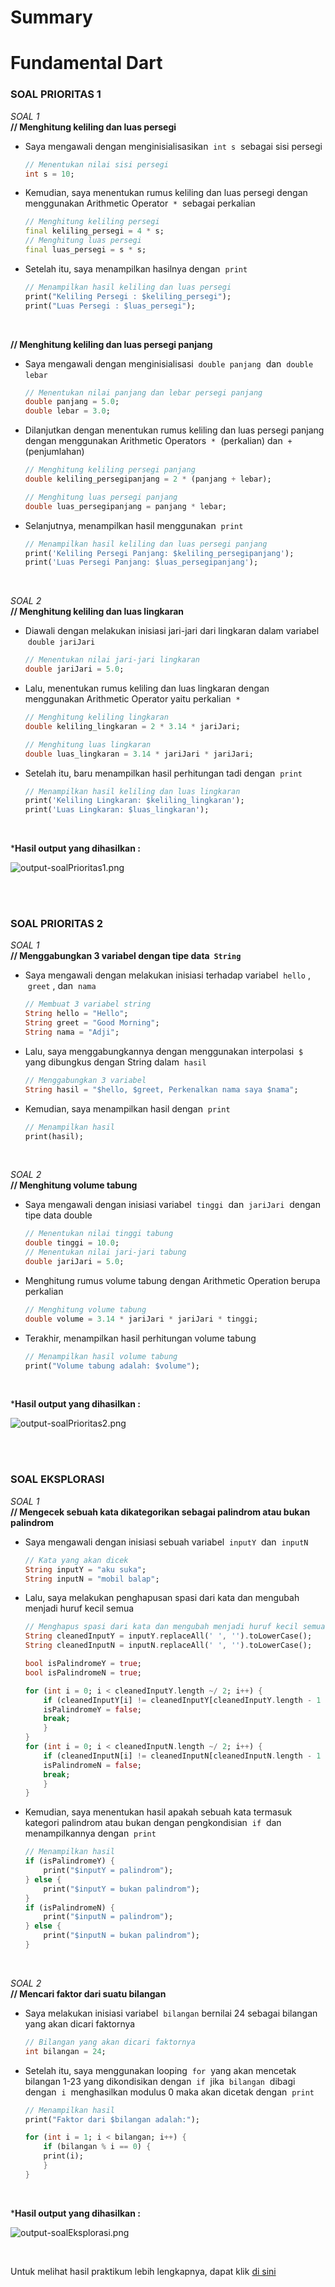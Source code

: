 # Summary
# Fundamental Dart

### **SOAL PRIORITAS 1**

*SOAL 1*  
**// Menghitung keliling dan luas persegi**

- Saya mengawali dengan menginisialisasikan &nbsp;`int s`&nbsp; sebagai sisi persegi 

    ```dart
    // Menentukan nilai sisi persegi
    int s = 10;
    ```
    

- Kemudian, saya menentukan rumus keliling dan luas persegi dengan menggunakan Arithmetic Operator &nbsp;`*`&nbsp; sebagai perkalian 

    ```dart
    // Menghitung keliling persegi
    final keliling_persegi = 4 * s;
    // Menghitung luas persegi
    final luas_persegi = s * s;
    ```

- Setelah itu, saya menampilkan hasilnya dengan &nbsp;`print`&nbsp;

    ```dart
    // Menampilkan hasil keliling dan luas persegi
    print("Keliling Persegi : $keliling_persegi");
    print("Luas Persegi : $luas_persegi");
    ```

<br>

**// Menghitung keliling dan luas persegi panjang**

- Saya mengawali dengan menginisialisasi &nbsp;`double panjang`&nbsp; dan &nbsp;`double lebar`&nbsp;

    ```dart 
    // Menentukan nilai panjang dan lebar persegi panjang
    double panjang = 5.0;
    double lebar = 3.0;
    ```

- Dilanjutkan dengan menentukan rumus keliling dan luas persegi panjang dengan menggunakan Arithmetic Operators &nbsp;`*`&nbsp; (perkalian) dan &nbsp;`+`&nbsp; (penjumlahan)

    ```dart
    // Menghitung keliling persegi panjang
    double keliling_persegipanjang = 2 * (panjang + lebar);

    // Menghitung luas persegi panjang
    double luas_persegipanjang = panjang * lebar;
    ```

- Selanjutnya, menampilkan hasil menggunakan &nbsp;`print`&nbsp;

    ```dart
    // Menampilkan hasil keliling dan luas persegi panjang
    print('Keliling Persegi Panjang: $keliling_persegipanjang');
    print('Luas Persegi Panjang: $luas_persegipanjang');
    ```
    
<br>

*SOAL 2*  
**// Menghitung keliling dan luas lingkaran**

- Diawali dengan melakukan inisiasi jari-jari dari lingkaran dalam variabel &nbsp;`double jariJari`&nbsp;

    ```dart
    // Menentukan nilai jari-jari lingkaran
    double jariJari = 5.0;
    ```

- Lalu, menentukan rumus keliling dan luas lingkaran dengan menggunakan Arithmetic Operator yaitu perkalian &nbsp;`*`&nbsp;

    ```dart
    // Menghitung keliling lingkaran
    double keliling_lingkaran = 2 * 3.14 * jariJari;

    // Menghitung luas lingkaran
    double luas_lingkaran = 3.14 * jariJari * jariJari;
    ```

- Setelah itu, baru menampilkan hasil perhitungan tadi dengan &nbsp;`print`&nbsp;

    ```dart
    // Menampilkan hasil keliling dan luas lingkaran
    print('Keliling Lingkaran: $keliling_lingkaran');
    print('Luas Lingkaran: $luas_lingkaran');
    ```

<br>

***Hasil output yang dihasilkan :**

![output-soalPrioritas1.png](screenshot/output-soalPrioritas1.png)

<br><br>

### **SOAL PRIORITAS 2**

*SOAL 1*  
**// Menggabungkan 3 variabel dengan tipe data &nbsp;`String`&nbsp;**

- Saya mengawali dengan melakukan inisiasi terhadap variabel &nbsp;`hello`&nbsp;, &nbsp;`greet`&nbsp;, dan &nbsp;`nama`&nbsp;

    ```dart
    // Membuat 3 variabel string
    String hello = "Hello";
    String greet = "Good Morning";
    String nama = "Adji";
    ```

- Lalu, saya menggabungkannya dengan menggunakan interpolasi &nbsp;`$`&nbsp; yang dibungkus dengan String dalam &nbsp;`hasil`&nbsp;

    ```dart
    // Menggabungkan 3 variabel
    String hasil = "$hello, $greet, Perkenalkan nama saya $nama";
    ```

- Kemudian, saya menampilkan hasil dengan &nbsp;`print`&nbsp;

    ```dart
    // Menampilkan hasil
    print(hasil);
    ```

<br>

*SOAL 2*  
**// Menghitung volume tabung**

- Saya mengawali dengan inisiasi variabel &nbsp;`tinggi`&nbsp; dan &nbsp;`jariJari`&nbsp; dengan tipe data double

    ```dart
    // Menentukan nilai tinggi tabung
    double tinggi = 10.0;
    // Menentukan nilai jari-jari tabung
    double jariJari = 5.0;
    ```

- Menghitung rumus volume tabung dengan Arithmetic Operation berupa perkalian

    ```dart
    // Menghitung volume tabung
    double volume = 3.14 * jariJari * jariJari * tinggi;
    ```

- Terakhir, menampilkan hasil perhitungan volume tabung

    ```dart
    // Menampilkan hasil volume tabung
    print("Volume tabung adalah: $volume");
    ```

<br>

***Hasil output yang dihasilkan :**

![output-soalPrioritas2.png](screenshot/output-soalPrioritas2.png)

<br><br>

### **SOAL EKSPLORASI**

*SOAL 1*  
**// Mengecek sebuah kata dikategorikan sebagai palindrom atau bukan palindrom**

- Saya mengawali dengan inisiasi sebuah variabel &nbsp;`inputY`&nbsp; dan &nbsp;`inputN`&nbsp;

    ```dart
    // Kata yang akan dicek
    String inputY = "aku suka";
    String inputN = "mobil balap";
    ```

- Lalu, saya melakukan penghapusan spasi dari kata dan mengubah menjadi huruf kecil semua 

    ```dart
    // Menghapus spasi dari kata dan mengubah menjadi huruf kecil semua
    String cleanedInputY = inputY.replaceAll(' ', '').toLowerCase();
    String cleanedInputN = inputN.replaceAll(' ', '').toLowerCase();

    bool isPalindromeY = true;
    bool isPalindromeN = true;

    for (int i = 0; i < cleanedInputY.length ~/ 2; i++) {
        if (cleanedInputY[i] != cleanedInputY[cleanedInputY.length - 1 - i]) {
        isPalindromeY = false;
        break;
        }
    }
    for (int i = 0; i < cleanedInputN.length ~/ 2; i++) {
        if (cleanedInputN[i] != cleanedInputN[cleanedInputN.length - 1 - i]) {
        isPalindromeN = false;
        break;
        }
    }
    ```

- Kemudian, saya menentukan hasil apakah sebuah kata termasuk kategori palindrom atau bukan dengan pengkondisian &nbsp;`if`&nbsp; dan menampilkannya dengan &nbsp;`print`&nbsp;
  
    ```dart
    // Menampilkan hasil
    if (isPalindromeY) {
        print("$inputY = palindrom");
    } else {
        print("$inputY = bukan palindrom");
    }
    if (isPalindromeN) {
        print("$inputN = palindrom");
    } else {
        print("$inputN = bukan palindrom");
    }
    ```

<br>

*SOAL 2*  
**// Mencari faktor dari suatu bilangan**

- Saya melakukan inisiasi variabel &nbsp;`bilangan` bernilai 24 sebagai bilangan yang akan dicari faktornya

    ```dart
    // Bilangan yang akan dicari faktornya
    int bilangan = 24;
    ```

- Setelah itu, saya menggunakan looping &nbsp;`for`&nbsp; yang akan mencetak bilangan 1-23 yang dikondisikan dengan &nbsp;`if`&nbsp; jika &nbsp;`bilangan`&nbsp; dibagi dengan &nbsp;`i`&nbsp; menghasilkan modulus 0 maka akan dicetak dengan &nbsp;`print`&nbsp;

    ```dart
    // Menampilkan hasil
    print("Faktor dari $bilangan adalah:");

    for (int i = 1; i < bilangan; i++) {
        if (bilangan % i == 0) {
        print(i);
        }
    }
    ```

<br>

***Hasil output yang dihasilkan :**

![output-soalEksplorasi.png](screenshot/output-soalEksplorasi.png)

<br>

Untuk melihat hasil praktikum lebih lengkapnya, dapat klik [di sini](https://github.com/aryaptradji/flutter_Muhammad-Aryaputra-Adji/tree/master/Minggu-1/2.%20Basic%20Version%20and%20Branch%20Management%20(Git)/praktikum)